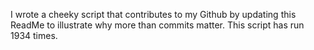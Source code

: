 I wrote a cheeky script that contributes to my Github by updating this ReadMe to illustrate why more than commits matter. This script has run 1934 times.